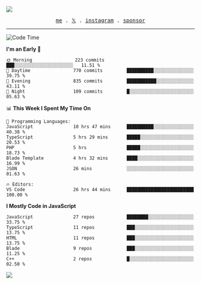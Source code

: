 <img style="bottom: 800px;" src="https://imgur.com/rilHVxA.png"/>
<p align="center">
  <samp>
    <a href="https://fayln.com">me</a> .
    <!-- <a href="https://fayln.com/projects">projects</a> . -->
    <a href="https://go.fayln.com/twitter">𝕏</a> .
    <a href="https://go.fayln.com/instagram">instagram</a> .
<!--     <a href="https://go.fayln.com/polywork">polywork</a> . -->
    <a href="https://github.com/sponsors/faridhnzz">sponsor</a>
  </samp>
</p>

---
<!--START_SECTION:waka-->
![Code Time](http://img.shields.io/badge/Code%20Time-3%2C681%20hrs%2037%20mins-blue)

**I'm an Early 🐤** 

```text
🌞 Morning                223 commits         ███░░░░░░░░░░░░░░░░░░░░░░   11.51 % 
🌆 Daytime                770 commits         ██████████░░░░░░░░░░░░░░░   39.75 % 
🌃 Evening                835 commits         ███████████░░░░░░░░░░░░░░   43.11 % 
🌙 Night                  109 commits         █░░░░░░░░░░░░░░░░░░░░░░░░   05.63 % 
```


📊 **This Week I Spent My Time On** 

```text
💬 Programming Languages: 
JavaScript               10 hrs 47 mins      ██████████░░░░░░░░░░░░░░░   40.38 % 
TypeScript               5 hrs 29 mins       █████░░░░░░░░░░░░░░░░░░░░   20.53 % 
PHP                      5 hrs               █████░░░░░░░░░░░░░░░░░░░░   18.73 % 
Blade Template           4 hrs 32 mins       ████░░░░░░░░░░░░░░░░░░░░░   16.99 % 
JSON                     26 mins             ░░░░░░░░░░░░░░░░░░░░░░░░░   01.63 % 

🔥 Editors: 
VS Code                  26 hrs 44 mins      █████████████████████████   100.00 % 
```

**I Mostly Code in JavaScript** 

```text
JavaScript               27 repos            ████████░░░░░░░░░░░░░░░░░   33.75 % 
TypeScript               11 repos            ███░░░░░░░░░░░░░░░░░░░░░░   13.75 % 
HTML                     11 repos            ███░░░░░░░░░░░░░░░░░░░░░░   13.75 % 
Blade                    9 repos             ███░░░░░░░░░░░░░░░░░░░░░░   11.25 % 
C++                      2 repos             █░░░░░░░░░░░░░░░░░░░░░░░░   02.50 % 
```




<!--END_SECTION:waka-->

![](https://hit.yhype.me/github/profile?user_id=29797712)

